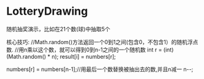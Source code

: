 # LotteryDrawing
随机抽奖演示，比如在21个数(球)中抽取5个

核心技巧:
//Math.random()方法返回一个0到1之间(包含0，不包含1）的随机浮点数.
//用n乘以这个数，就可以得到0到n-1之间的一个随机数
int r = (int) (Math.random() * n);
result[i] = numbers[r];

numbers[r] = numbers[n-1];//用最后一个数替换被抽出去的数,并且n减一
n--;
